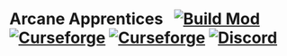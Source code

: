 
# Arcane Apprentices &nbsp; [![Build Mod](https://github.com/WinDanesz/ArcaneApprentices/actions/workflows/gradle.yml/badge.svg)](https://github.com/WinDanesz/ArcaneApprentices/actions/workflows/gradle.yml) [![Curseforge](http://cf.way2muchnoise.eu/full_608287_downloads.svg)](https://www.curseforge.com/minecraft/mc-mods/arcane-apprentices) [![Curseforge](http://cf.way2muchnoise.eu/versions/608287.svg)](http://www.curseforge.com/minecraft/mc-mods/arcane-apprentices/files) [![Discord](https://img.shields.io/discord/544897694448091146?color=7289DA&label=Discord)](https://discord.gg/wuSsgKwAKv)
